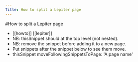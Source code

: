 ---Title: How to split a Lepiter page---#How to split a Lepiter page- [[howto]] [[lepiter]]- NB: thisSnippet should at the top level (not nested).- NB: remove the snippet before adding it to a new page.- Put snippets after the snippet below to see them move.- thisSnippet moveFollowingSnippetsToPage: 'A page name'